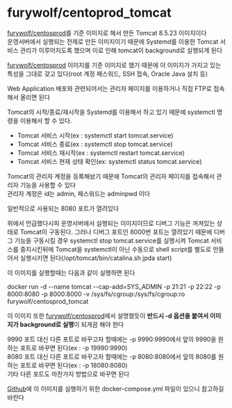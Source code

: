 furywolf/centoprod_tomcat
====================

[furywolf/centosprod](https://hub.docker.com/r/furywolf/centosprod/)를 기준 이미지로 해서 만든 Tomcat 8.5.23 이미지이다  
운영서버에서 실행되는 전제로 만든 이미지이기 때문에 Systemd를 이용한 Tomcat 서비스 관리가 이루어지도록 했으며
이로 인해 tomcat이 background로 실행되게 된다

[furywolf/centosprod](https://hub.docker.com/r/furywolf/centosprod/) 이미지를 기준 이미지로 했기 때문에 이 이미지가 가지고 있는 특성을 그대로 갖고 있다(root 계정 패스워드, SSH 접속, Oracle Java 설치 등)

Web Application 배포와 관련되어서는 관리자 페이지를 이용하거나 직접 FTP로 접속해서 올리면 된다

Tomcat의 시작/종료/재시작을 Systemd를 이용해서 하고 있기 때문에 systemctl 명령을 이용해서 할 수 있다.

* Tomcat 서비스 시작(ex : systemctl start tomcat.service)
* Tomcat 서비스 종료(ex : systemctl stop tomcat.service)
* Tomcat 서비스 재시작(ex : systemctl restart tomcat.service)
* Tomcat 서비스 현재 상태 확인(ex: systemctl status tomcat.service)

Tomcat의 관리자 계정을 등록해놨기 때문에 Tomcat의 관리자 페이지를 접속해서 관리자 기능을 사용할 수 있다  
관리자 계정은 id는 admin, 패스워드는 adminpwd 이다

일반적으로 사용되는 8080 포트가 열려있다

위에서 언급했다시피 운영서버에서 실행되는 이미지이므로 디버그 기능은 꺼져있는 상태로 Tomcat이 구동된다. 그러나 디버그 포트인 8000번 포트는 열려있기 때문에 디버그 기능을 구동시킬 경우 systemctl stop tomcat.service를 실행시켜 Tomcat 서비스를 중지시킨뒤에 Tomcat을 systemctl이 아닌 수동으로 shell script를 별도로 만들어서 실행시키면 된다(/opt/tomcat/bin/catalina.sh jpda start)

이 이미지를 실행할때는 다음과 같이 실행하면 된다

docker run -d --name tomcat --cap-add=SYS\_ADMIN -p 21:21 -p 22:22 -p 8000:8080 -p 8000:8000 -v /sys/fs/cgroup:/sys/fs/cgroup:ro furywolf/centosprod\_tomcat

이 이미지 또한 [furywolf/centosprod](https://hub.docker.com/r/furywolf/centosprod/)에서 설명했듯이 **반드시 -d 옵션을 붙여서 이미지가 background로 실행**이 되게끔 해야 한다

9990 포트 대신 다른 포트로 바꾸고자 할때에는 -p 9990:9990에서 앞의 9990을 원하는 포트로 바꾸면 된다(ex : -p 19990:9990)  
8080 포트 대신 다른 포트로 바꾸고자 할때에는 -p 8080:8080에서 앞의 8080를 원하는 포트로 바꾸면 된다(ex : -p 18080:8080)  
기타 다른 포트도 마찬가지 방법으로 바꾸면 된다

[Github](https://github.com/TerryChang/mydocker/tree/master/centosprod_wildfly)에 이 이미지를 실행하기 위한 docker-compose.yml 파일이 있으니 참고하길 바란다